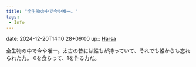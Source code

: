 ```yaml
---
title: "全生物の中で今や唯一。"
tags:
 - Info
---
```


date: 2024-12-20T14:10:28+09:00
up:: [Harsa](Bar/Novel/Nacaria/Harsa.md)

全生物の中で今や唯一。太古の昔には誰もが持っていて、それでも誰からも忘れられた力。
0を食らって、1を作る力だ。